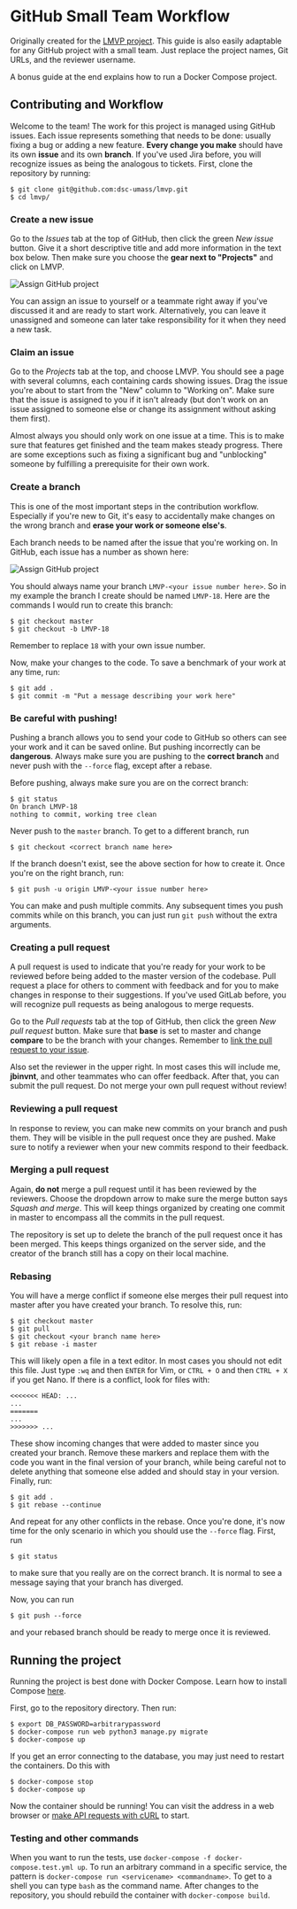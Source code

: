 # GitHub Small Team Workflow

Originally created for the [LMVP project](https://github.com/dsc-umass/lmvp). This guide is also easily adaptable for any GitHub project with a small team. Just replace the project names, Git URLs, and the reviewer username.

A bonus guide at the end explains how to run a Docker Compose project.

## Contributing and Workflow

Welcome to the team! The work for this project is managed using GitHub issues. Each issue represents something that needs to be done: usually fixing a bug or adding a new feature. **Every change you make** should have its own **issue** and its own **branch**. If you've used Jira before, you will recognize issues as being the analogous to tickets. First, clone the repository by running:

```
$ git clone git@github.com:dsc-umass/lmvp.git
$ cd lmvp/
```

### Create a new issue

Go to the *Issues* tab at the top of GitHub, then click the green *New issue* button. Give it a short descriptive title and add more information in the text box below. Then make sure you choose the **gear next to "Projects"** and click on LMVP.

![Assign GitHub project](/docs/images/AssignGitHubProject.PNG?raw=true)

You can assign an issue to yourself or a teammate right away if you've discussed it and are ready to start work. Alternatively, you can leave it unassigned and someone can later take responsibility for it when they need a new task.

### Claim an issue

Go to the *Projects* tab at the top, and choose LMVP. You should see a page with several columns, each containing cards showing issues. Drag the issue you're about to start from the "New" column to "Working on". Make sure that the issue is assigned to you if it isn't already (but don't work on an issue assigned to someone else or change its assignment without asking them first).

Almost always you should only work on one issue at a time. This is to make sure that features get finished and the team makes steady progress. There are some exceptions such as fixing a significant bug and "unblocking" someone by fulfilling a prerequisite for their own work.

### Create a branch

This is one of the most important steps in the contribution workflow. Especially if you're new to Git, it's easy to accidentally make changes on the wrong branch and **erase your work or someone else's**.

Each branch needs to be named after the issue that you're working on. In GitHub, each issue has a number as shown here:

![Assign GitHub project](/docs/images/GitHubIssueNumber.PNG?raw=true)

You should always name your branch `LMVP-<your issue number here>`. So in my example the branch I create should be named `LMVP-18`. Here are the commands I would run to create this branch:

```
$ git checkout master
$ git checkout -b LMVP-18
```

Remember to replace `18` with your own issue number.

Now, make your changes to the code. To save a benchmark of your work at any time, run:

```
$ git add .
$ git commit -m "Put a message describing your work here"
```

### Be careful with pushing!

Pushing a branch allows you to send your code to GitHub so others can see your work and it can be saved online. But pushing incorrectly can be **dangerous**. Always make sure you are pushing to the **correct branch** and never push with the `--force` flag, except after a rebase.

Before pushing, always make sure you are on the correct branch:

```
$ git status
On branch LMVP-18
nothing to commit, working tree clean
```

Never push to the `master` branch. To get to a different branch, run

```
$ git checkout <correct branch name here>
```

If the branch doesn't exist, see the above section for how to create it. Once you're on the right branch, run:

```
$ git push -u origin LMVP-<your issue number here>
```

You can make and push multiple commits. Any subsequent times you push commits while on this branch, you can just run `git push` without the extra arguments.

### Creating a pull request

A pull request is used to indicate that you're ready for your work to be reviewed before being added to the master version of the codebase. Pull request a place for others to comment with feedback and for you to make changes in response to their suggestions. If you've used GitLab before, you will recognize pull requests as being analogous to merge requests.

Go to the *Pull requests* tab at the top of GitHub, then click the green *New pull request* button. Make sure that **base** is set to master and change **compare** to be the branch with your changes. Remember to [link the pull request to your issue](https://docs.github.com/en/github/managing-your-work-on-github/linking-a-pull-request-to-an-issue).

Also set the reviewer in the upper right. In most cases this will include me, **jbinvnt**, and other teammates who can offer feedback. After that, you can submit the pull request. Do not merge your own pull request without review!

### Reviewing a pull request

In response to review, you can make new commits on your branch and push them. They will be visible in the pull request once they are pushed. Make sure to notify a reviewer when your new commits respond to their feedback.

### Merging a pull request

Again, **do not** merge a pull request until it has been reviewed by the reviewers. Choose the dropdown arrow to make sure the merge button says *Squash and merge*. This will keep things organized by creating one commit in master to encompass all the commits in the pull request.

The repository is set up to delete the branch of the pull request once it has been merged. This keeps things organized on the server side, and the creator of the branch still has a copy on their local machine.

### Rebasing

You will have a merge conflict if someone else merges their pull request into master after you have created your branch. To resolve this, run:

```
$ git checkout master
$ git pull
$ git checkout <your branch name here>
$ git rebase -i master
```

This will likely open a file in a text editor. In most cases you should not edit this file. Just type `:wq` and then `ENTER` for Vim, or `CTRL + O` and then `CTRL + X` if you get Nano. If there is a conflict, look for files with:

```
<<<<<<< HEAD: ...
...
=======
...
>>>>>>> ...
```

These show incoming changes that were added to master since you created your branch. Remove these markers and replace them with the code you want in the final version of your branch, while being careful not to delete anything that someone else added and should stay in your version. Finally, run:

```
$ git add .
$ git rebase --continue
```

And repeat for any other conflicts in the rebase. Once you're done, it's now time for the only scenario in which you should use the `--force` flag. First, run

```
$ git status
```

to make sure that you really are on the correct branch. It is normal to see a message saying that your branch has diverged.

Now, you can run

```
$ git push --force
```

and your rebased branch should be ready to merge once it is reviewed.

## Running the project

Running the project is best done with Docker Compose. Learn how to install Compose [here](https://docs.docker.com/compose/install/).

First, go to the repository directory. Then run:

```
$ export DB_PASSWORD=arbitrarypassword
$ docker-compose run web python3 manage.py migrate
$ docker-compose up
```

If you get an error connecting to the database, you may just need to restart the containers. Do this with

```
$ docker-compose stop
$ docker-compose up
```

Now the container should be running! You can visit the address in a web browser or [make API requests with cURL](https://linuxize.com/post/curl-rest-api/) to start.

### Testing and other commands

When you want to run the tests, use `docker-compose -f docker-compose.test.yml up`. To run an arbitrary command in a specific service, the pattern is `docker-compose run <servicename> <commandname>`. To get to a shell you can type `bash` as the command name. After changes to the repository, you should rebuild the container with `docker-compose build`.
